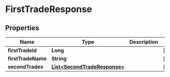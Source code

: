 

# FirstTradeResponse


## Properties

Name | Type | Description | Notes
------------ | ------------- | ------------- | -------------
**firstTradeId** | **Long** |  |  [optional]
**firstTradeName** | **String** |  |  [optional]
**secondTrades** | [**List&lt;SecondTradeResponse&gt;**](SecondTradeResponse.md) |  |  [optional]



